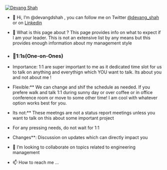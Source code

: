 

[![Devang Shah ](https://media-exp1.licdn.com/dms/image/C5616AQFoYKxL7XseAA/profile-displaybackgroundimage-shrink_200_800/0/1614388698508?e=1623283200&v=beta&t=ekE1q0-SDlnKkk0m247x47JHnCYYSYhfCAuokBxKQUU )](https://www.linkedin.com/in/devang-d-shah/)



- 👋 Hi, I’m @devangdshah , you can follow me on Twitter [@devang_shah](https://twitter.com/devang_shah) or on [Linkedin](https://www.linkedin.com/in/devang-d-shah/)
- 👀 What is this page about ? This page provides info on what to expect if I am your leader. This is not an extensive list by any means but this provides enough information about my management style
- ### 🌱1:1s(One-on-Ones)
- Importance:  1:1 are super important to me as it dedicated time slot for us to talk on anything and everythign which YOU want to talk. Its about you and not about me ! 
- Flexible:** We can change and shif the schedule as needed. If you prefere walk and talk 1:1 during sunny day or over coffee or in office conference room or move to some other time! I am cool with whatever option works best for you.  
- Its not:** These meetngs are not a status report meetings unless you want to talk on this about some important project
- For any pressing needs, do not wait for 1:1 
- Changes**: Discussion on updates which can directly impact you


- 💞️ I’m looking to collaborate on topics related to engineering management
- 📫 How to reach me ...

<!---
devangdshah/devangdshah is a ✨ special ✨ repository because its `README.md` (this file) appears on your GitHub profile.
You can click the Preview link to take a look at your changes.
--->
